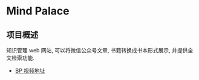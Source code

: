 # Mind Palace

## 项目概述
知识管理 web 网站, 可以将微信公众号文章, 书籍转换成书本形式展示, 并提供全文检索功能.

- [BP 视频地址](https://v.qq.com/x/page/i0568h8su58.html)
